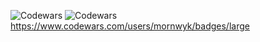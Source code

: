 ![Codewars](https://github.r2v.ch/codewars?user=mornwyk&top_languages=true&name=true)
![Codewars](https://github.r2v.ch/codewars?user=mornwyk&stroke=%23BB432C)
https://www.codewars.com/users/mornwyk/badges/large

<!--
**mornevwyk/mornevwyk** is a ✨ _special_ ✨ repository because its `README.md` (this file) appears on your GitHub profile.

Here are some ideas to get you started:

- 🔭 I’m currently working on ...
- 🌱 I’m currently learning ...
- 👯 I’m looking to collaborate on ...
- 🤔 I’m looking for help with ...
- 💬 Ask me about ...
- 📫 How to reach me: ...
- 😄 Pronouns: ...
- ⚡ Fun fact: ...
-->
